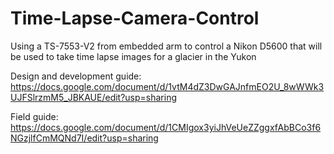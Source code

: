 # Time-Lapse-Camera-Control
Using a TS-7553-V2 from embedded arm to control a Nikon D5600 that will be used to take time lapse images for a glacier in the Yukon

Design and development guide: https://docs.google.com/document/d/1vtM4dZ3DwGAJnfmEO2U_8wWWk3UJFSlrzmM5_JBKAUE/edit?usp=sharing

Field guide: https://docs.google.com/document/d/1CMIgox3yiJhVeUeZZggxfAbBCo3f6NGzjlfCmMQNd7I/edit?usp=sharing
